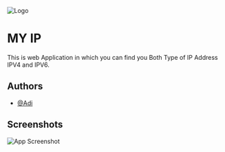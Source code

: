 
![Logo](https://i.postimg.cc/9FGGcz0K/logo.png)


# MY IP

This is web Application in which you can find you Both Type of IP Address IPV4 and IPV6.

## Authors

- [@Adi](https://www.github.com/immortaladi)


## Screenshots

![App Screenshot](https://i.postimg.cc/c1KJRjNc/Screenshot-2024-09-07-2-13-53-PM.png)

